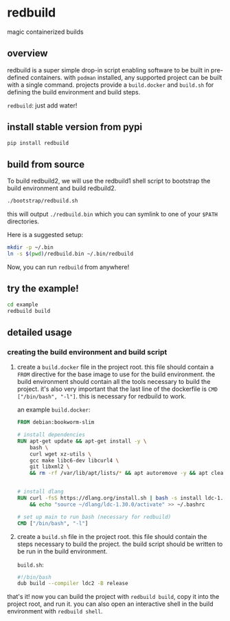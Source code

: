 
# redbuild

magic containerized builds

## overview

redbuild is a super simple drop-in script enabling software to be built in pre-defined containers. with `podman` installed, any supported project can be built with a single command. projects provide a `build.docker` and `build.sh` for defining the build environment and build steps.

`redbuild`: just add water!

## install stable version from pypi

```sh
pip install redbuild
```

## build from source

To build redbuild2, we will use the redbuild1 shell script to bootstrap the build environment and build redbuild2.
    
```sh
./bootstrap/redbuild.sh
```

this will output `./redbuild.bin` which you can symlink to one of your `$PATH` directories.

Here is a suggested setup:

```sh
mkdir -p ~/.bin
ln -s $(pwd)/redbuild.bin ~/.bin/redbuild
```

Now, you can run `redbuild` from anywhere!

## try the example!

```sh
cd example
redbuild build
```

## detailed usage

### creating the build environment and build script

1. create a `build.docker` file in the project root. this file should contain a `FROM` directive for the base image to use for the build environment. the build environment should contain all the tools necessary to build the project.
it's also very important that the last line of the dockerfile is `CMD ["/bin/bash", "-l"]`. this is necessary for redbuild to work.

    an example `build.docker`:

    ```dockerfile
    FROM debian:bookworm-slim

    # install dependencies
    RUN apt-get update && apt-get install -y \
        bash \
        curl wget xz-utils \
        gcc make libc6-dev libcurl4 \
        git libxml2 \
        && rm -rf /var/lib/apt/lists/* && apt autoremove -y && apt clean


    # install dlang
    RUN curl -fsS https://dlang.org/install.sh | bash -s install ldc-1.30.0 \
        && echo "source ~/dlang/ldc-1.30.0/activate" >> ~/.bashrc

    # set up main to run bash (necessary for redbuild)
    CMD ["/bin/bash", "-l"]
    ```

2. create a `build.sh` file in the project root. this file should contain the steps necessary to build the project. the build script should be written to be run in the build environment.

    `build.sh`:

    ```sh
    #!/bin/bash
    dub build --compiler ldc2 -B release
    ```

that's it! now you can build the project with `redbuild build`, copy it into the project root, and run it. you can also open an interactive shell in the build environment with `redbuild shell`.